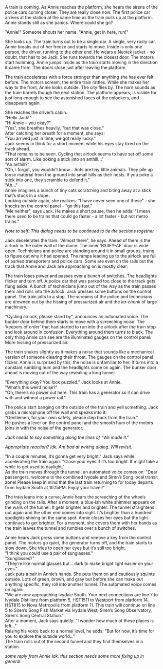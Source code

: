 A train is coming. As Annie reaches the platform, she hears the sirens of the police cars coming closer. They are really close now. The first police car arrives at the station at the same time as the train pulls up at the platform. Annie stands still as she panics. Where could she go?

"Annie!" Someone shouts her name. "Annie, get in here, run!"

She looks up. The train turns out to be a single car. A single, very rusty car. Annie breaks out of her freeze and starts to move. Inside is only one person, the driver, running to the other end. He wears a Neotek jacket - no doubt, that has to be Jack. She runs towards the closest door. The motors start humming. Annie jumps inside as the train starts moving in the direction it came from. The doors close just after leaving the platform.

The train accelerates with a force stronger than anything she has ever felt before. The motors scream, the entire train rattles. While she makes her way to the front, Annie looks outside. The city flies by. The horn sounds as the train barrels though the next station. The platform appears, is visible for just long enough to see the astonished faces of the onlookers, and disappears again.

She reaches the driver’s cabin.  
"Hello Jack!"  
"Hi Annie – you okay?"  
"Yes", she breathes heavily, "but that was close."  
After catching her breath for a moment, she says:  
"You arrived just in time, we got really lucky."  
Jack seems to think for a short moment while his eyes stay fixed on the track ahead.  
"That remains to be seen. Cycling that airlock seems to have set off some sort of alarm. Like poking a stick into an anthill..."  
"An anthill?"  
"Oh, I forgot, you wouldn’t know... Ants are tiny little animals. They pile up loose material from the ground into small hills as their nests. If you poke a stick into one, they scramble to defend it."  
"Ah..."  
Annie imagines a bunch of tiny cats scratching and biting away at a stick that’s stuck in a slope.  
Looking outside again, she realizes: "I have never seen one of these" - she knocks on the control panel - "go this fast."  
"Me neither", says Jack. He makes a short pause, then he adds: "I mean there used to be trains that could go faster - a lot faster - but not metro trains."

*Note to self: This dialog needs to be continued to tie the sections together*

Jack decelerates the train. "Almost there", he says. Ahead of them is the airlock in the outer wall of the dome. The inner ‘B33FY-AF’ door is wide open. Technicians and police are standing around it in small groups, trying to figure out why it had opened. The ramps leading up to the airlock are full of parked transporters and police cars. Some are even on the rails but the track that Annie and Jack are approaching on is mostly clear.

The train loses power and passes over a bunch of switches. The headlights flicker and turn off. A police car that was parked too close to the track gets flung aside. A bunch of technicians jump out of the way as the train passes them and rolls into the airlock. Jack presses some buttons on the control panel. The train jolts to a stop. The screams of the police and technicians are drowned out by the hissing of pressurized air and the *ka-chonk* of large machinery.

"Cycling airlock, please stand by", announces an automated voice. The bunker door behind them starts to move with a screeching noise. The ‘keepers of order’ that had started to run into the airlock after the train stop and look around in confusion. Everything around them turns to black. The only thing Annie can see are the illuminated gauges on the control panel. More hissing of pressurized air.

The train shakes slightly as it makes a noise that sounds like a mechanical version of someone clearing their throat. The gauges on the control panel flicker. Annie is surprised by this, the noise is unfamiliar to her. It turns into a constant rumbling hum and the headlights come on again. The bunker door ahead is moving out of the way revealing a long tunnel.

"Everything okay? You look puzzled." Jack looks at Annie.  
"What’s this weird noise?"  
"Oh, there’s no power out here. This train has a generator so it can drive with and without a power rail."

The police start banging on the outside of the train and yell something. Jack grabs a microphone off the wall and speaks into it:  
"Gentlemen, for your own safety, please step back from the train."  
He pushes a lever on the control panel and the smooth hum of the motors joins in with the noise of the generator.

*Jack needs to say something along the lines of "We made it."*

*Appropriate reaction? Idk. Am bad at writing dialog. Will revisit.*

"In a couple minutes, it’s gonna get very bright." Jack says while accelerating the train again. "Close your eyes if it’s too bright. It might take a while to get used to daylight."  
As the train moves through the tunnel, an automated voice comes on: "Dear passengers, welcome to the combined Ivydale and Siren’s Song local transit zone! Please keep in mind that the last train returning to <underground city> for today departs from Ivydale South at 10:15PM. Enjoy your travel!"

The train leans into a curve; Annie hears the screeching of the wheels grinding on the rails. After a moment, a blue-ish white shimmer appears on the walls of the tunnel. It gets brighter and brighter. The tunnel straightens out again and the other end comes into sight. It’s brighter than a hundred spotlights shining on the same spot. Annie closes her eyes but the light continues to get brighter. For a moment, she covers them with her hands as the train leaves the tunnel and rumbles over a bunch of switches.

Annie hears Jack press some buttons and remove a key from the control panel. The motors go quiet, the generator turns off, and the train starts to slow down. She tries to open her eyes but it’s still too bright.  
"I think you could use a pair of sunglasses."  
"Sunglasses?"  
"They’re like normal glasses but... dark to make bright light easier on your eyes."  
Jack puts a pair in Annie’s hands. She puts them on and cautiously squints outside. Lots of green, brown, and gray but before she can make out anything specific, they roll into another tunnel. The automated voice comes on again:  
"We are now approaching Ivydale South. Your next connections are line 7 to Ivydale Distillery from platform 5, HST1511 to Westport from platform 14, HST815 to Nova Metropolis from platform 11. This train will continue on line 5 to Siren’s Song Fish Market via Ivydale West, Siren’s Song Observatory, Siren’s Song Central Station."  
After a moment, Jack says quietly: "I wonder how much of these places is left..."  
Raising his voice back to a normal level, he adds: "But for now, it’s time for you to explore the outside world..."  
The train rolls out of the second tunnel and they find themselves in a station.

*some reply from Annie Idk, this section needs some more fixing up in general*